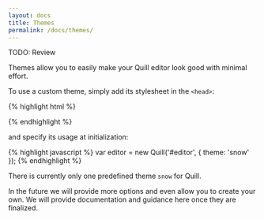 ```yaml
---
layout: docs
title: Themes
permalink: /docs/themes/
---
```


TODO: Review

Themes allow you to easily make your Quill editor look good with minimal effort.

To use a custom theme, simply add its stylesheet in the `<head>`:

{% highlight html %}
<link rel="stylesheet" href="{{site.cdn}}{{site.version}}/quill.snow.css" />
{% endhighlight %}

and specify its usage at initialization:

{% highlight javascript %}
var editor = new Quill('#editor', {
  theme: 'snow'
});
{% endhighlight %}

There is currently only one predefined theme `snow` for Quill.

In the future we will provide more options and even allow you to create your own. We will provide documentation and guidance here once they are finalized.
